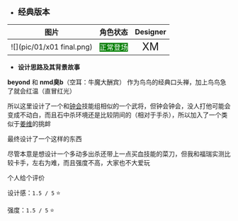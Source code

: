 * **<font size="4">经典版本</font>**

|                       图片                        | 角色状态                                                                 |         Designer         |
|:-----------------------------------------------:|----------------------------------------------------------------------|:------------------------:|
|            ![](pic/01/x01 final.png)            | <font style="background: green" color = white size = "3">正常登场</font> | <font size="5">XM</font> |

* **设计思路及其背景故事**

**beyond** 和 **nmd臭b**（空耳：牛魔大酬宾） 作为鸟鸟的经典口头禅，加上鸟鸟急了就会红温（直冒红光）

所以这里设计了一个和[钟会](https://wiki.biligame.com/msgs/%E9%92%9F%E4%BC%9A)技能组相似的一个武将，但钟会钟会，没人打他可能会变成不动白，而且石中杀环境还是比较阴间的（相对于手杀），所以加入了一个类似于[姜维](https://wiki.biligame.com/msgs/%E5%A7%9C%E7%BB%B4)的挑衅

最终设计了一个这样的东西

尽管本意是想设计一个多动多出杀还带上一点买血技能的菜刀，但我和福瑞实测比较卡手，左右为难，而且强度不高，大家也不大爱玩

个人给个评价

设计感：``1.5 / 5`` ⭐

强度：``1.5 / 5`` ⭐

 <div style="display:none">
<font style="background: red">红色</font>
<font style="background: green">绿色</font>
<font style="background: blue" color = white>蓝色</font>
<font style="background: rgb(200,100,100)">使用 rgb 颜色值</font>
<font style="background: #FF00BB">使用十六进制颜色值</font>
</div>